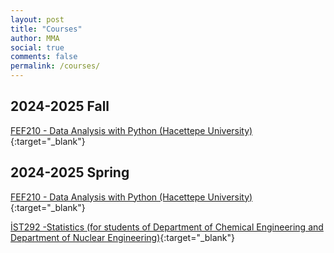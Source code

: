 ```yaml
---
layout: post
title: "Courses"
author: MMA
social: true
comments: false
permalink: /courses/
---
```


## 2024-2025 Fall 
[FEF210 - Data Analysis with Python (Hacettepe University)](https://mmuratarat.github.io/turkish/files/fef210_2425fall_syllabus.pdf){:target="_blank"}

## 2024-2025 Spring 
[FEF210 - Data Analysis with Python (Hacettepe University)](https://mmuratarat.github.io/turkish/files/fef210_2425spring_syllabus.pdf){:target="_blank"}

[İST292 -Statistics (for students of Department of Chemical Engineering and Department of Nuclear Engineering)](https://mmuratarat.github.io/turkish/files/ist292_2425spring_syllabus.pdf){:target="_blank"}
